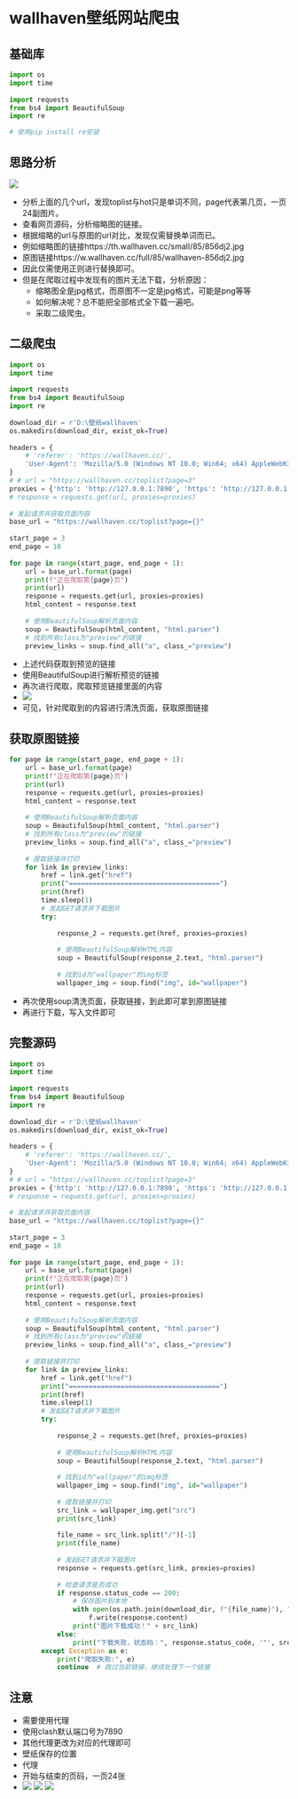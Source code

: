 # wallhaven壁纸网站爬虫

## 基础库
```python
import os  
import time  
  
import requests  
from bs4 import BeautifulSoup  
import re

# 使用pip install re安装
```

##  思路分析
![](assets/wallhaven壁纸网站爬虫_image_1.png)

- 分析上面的几个url，发现toplist与hot只是单词不同，page代表第几页，一页24副图片。
- 查看网页源码，分析缩略图的链接。
- 根据缩略的url与原图的url对比，发现仅需替换单词而已。
- 例如缩略图的链接https://th.wallhaven.cc/small/85/856dj2.jpg
- 原图链接https://w.wallhaven.cc/full/85/wallhaven-856dj2.jpg
- 因此仅需使用正则进行替换即可。
- 但是在爬取过程中发现有的图片无法下载，分析原因：
	- 缩略图全是jpg格式，而原图不一定是jpg格式，可能是png等等
	- 如何解决呢？总不能把全部格式全下载一遍吧。
	- 采取二级爬虫。

## 二级爬虫

```python
import os  
import time  
  
import requests  
from bs4 import BeautifulSoup  
import re  
  
download_dir = r'D:\壁纸wallhaven'  
os.makedirs(download_dir, exist_ok=True)  
  
headers = {  
    # 'referer': 'https://wallhaven.cc/',  
    'User-Agent': 'Mozilla/5.0 (Windows NT 10.0; Win64; x64) AppleWebKit/537.36 (KHTML, like Gecko) Chrome/92.0.4515.159 Safari/537.36',  
}  
# # url = "https://wallhaven.cc/toplist?page=3"  
proxies = {'http': 'http://127.0.0.1:7890', 'https': 'http://127.0.0.1:7890'}  
# response = requests.get(url, proxies=proxies)  
  
# 发起请求并获取页面内容  
base_url = "https://wallhaven.cc/toplist?page={}"  
  
start_page = 3  
end_page = 10  
  
for page in range(start_page, end_page + 1):  
    url = base_url.format(page)  
    print(f"正在爬取第{page}页")  
    print(url)  
    response = requests.get(url, proxies=proxies)  
    html_content = response.text  
  
    # 使用BeautifulSoup解析页面内容  
    soup = BeautifulSoup(html_content, "html.parser")  
    # 找到所有class为"preview"的链接  
    preview_links = soup.find_all("a", class_="preview")
```

- 上述代码获取到预览的链接
- 使用BeautifulSoup进行解析预览的链接
- 再次进行爬取，爬取预览链接里面的内容
- ![](assets/wallhaven壁纸网站爬虫_image_2.png)
- 可见，针对爬取到的内容进行清洗页面，获取原图链接

## 获取原图链接
```python
for page in range(start_page, end_page + 1):  
    url = base_url.format(page)  
    print(f"正在爬取第{page}页")  
    print(url)  
    response = requests.get(url, proxies=proxies)  
    html_content = response.text  
  
    # 使用BeautifulSoup解析页面内容  
    soup = BeautifulSoup(html_content, "html.parser")  
    # 找到所有class为"preview"的链接  
    preview_links = soup.find_all("a", class_="preview")  
  
    # 提取链接并打印  
    for link in preview_links:  
        href = link.get("href")  
        print("======================================")  
        print(href)  
        time.sleep(1)  
        # 发起GET请求并下载图片  
        try:  
  
            response_2 = requests.get(href, proxies=proxies)  
  
            # 使用BeautifulSoup解析HTML内容  
            soup = BeautifulSoup(response_2.text, "html.parser")  
  
            # 找到id为"wallpaper"的img标签  
            wallpaper_img = soup.find("img", id="wallpaper")
```

- 再次使用soup清洗页面，获取链接，到此即可拿到原图链接
- 再进行下载，写入文件即可

## 完整源码

```python
import os  
import time  
  
import requests  
from bs4 import BeautifulSoup  
import re  
  
download_dir = r'D:\壁纸wallhaven'  
os.makedirs(download_dir, exist_ok=True)  
  
headers = {  
    # 'referer': 'https://wallhaven.cc/',  
    'User-Agent': 'Mozilla/5.0 (Windows NT 10.0; Win64; x64) AppleWebKit/537.36 (KHTML, like Gecko) Chrome/92.0.4515.159 Safari/537.36',  
}  
# # url = "https://wallhaven.cc/toplist?page=3"  
proxies = {'http': 'http://127.0.0.1:7890', 'https': 'http://127.0.0.1:7890'}  
# response = requests.get(url, proxies=proxies)  
  
# 发起请求并获取页面内容  
base_url = "https://wallhaven.cc/toplist?page={}"  
  
start_page = 3  
end_page = 10  
  
for page in range(start_page, end_page + 1):  
    url = base_url.format(page)  
    print(f"正在爬取第{page}页")  
    print(url)  
    response = requests.get(url, proxies=proxies)  
    html_content = response.text  
  
    # 使用BeautifulSoup解析页面内容  
    soup = BeautifulSoup(html_content, "html.parser")  
    # 找到所有class为"preview"的链接  
    preview_links = soup.find_all("a", class_="preview")  
  
    # 提取链接并打印  
    for link in preview_links:  
        href = link.get("href")  
        print("======================================")  
        print(href)  
        time.sleep(1)  
        # 发起GET请求并下载图片  
        try:  
  
            response_2 = requests.get(href, proxies=proxies)  
  
            # 使用BeautifulSoup解析HTML内容  
            soup = BeautifulSoup(response_2.text, "html.parser")  
  
            # 找到id为"wallpaper"的img标签  
            wallpaper_img = soup.find("img", id="wallpaper")  
  
            # 提取链接并打印  
            src_link = wallpaper_img.get("src")  
            print(src_link)  
  
            file_name = src_link.split("/")[-1]  
            print(file_name)  
  
            # 发起GET请求并下载图片  
            response = requests.get(src_link, proxies=proxies)  
  
            # 检查请求是否成功  
            if response.status_code == 200:  
                # 保存图片到本地  
                with open(os.path.join(download_dir, f"{file_name}"), "wb") as f:  
                    f.write(response.content)  
                print("图片下载成功！" + src_link)  
            else:  
                print("下载失败，状态码：", response.status_code, '"', src_link, '"')  
        except Exception as e:  
            print("爬取失败:", e)  
            continue  # 跳过当前链接，继续处理下一个链接
```

## 注意
- 需要使用代理
- 使用clash默认端口号为7890
- 其他代理更改为对应的代理即可
- 壁纸保存的位置
- 代理
- 开始与结束的页码，一页24张
- ![](assets/wallhaven壁纸网站爬虫_image_3.png)
![](assets/wallhaven壁纸网站爬虫_image_4.png)
![](assets/wallhaven壁纸网站爬虫_image_5.png)